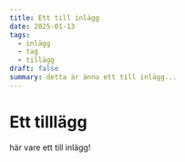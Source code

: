 ```yaml
---
title: Ett till inlägg
date: 2025-01-13
tags:
  - inlägg
  - tag
  - tillägg
draft: false
summary: detta är ännu ett till inlägg...
---
```


# Ett tilllägg

här vare ett till inlägg! 
